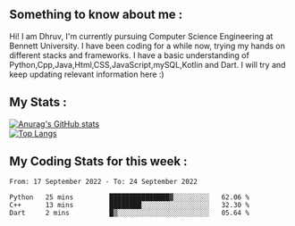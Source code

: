 ## Something to know about me : <br>
Hi! I am Dhruv, I'm currently pursuing Computer Science Engineering at Bennett University. I have been coding for a while now, trying my hands on different stacks and frameworks.
I have a basic understanding of Python,Cpp,Java,Html,CSS,JavaScript,mySQL,Kotlin and Dart. I will try and keep updating relevant information here :)
<br>

## My Stats : <br>
[![Anurag's GitHub stats](https://github-readme-stats.vercel.app/api?username=DhruvLawaniya&show_icons=true&theme=tokyonight&hide=prs,issues)](https://github.com/anuraghazra/github-readme-stats)<br>
[![Top Langs](https://github-readme-stats.vercel.app/api/top-langs/?username=DhruvLawaniya&theme=tokyonight)](https://github.com/anuraghazra/github-readme-stats)
## My Coding Stats for this week : <br>
<!--START_SECTION:waka-->

```text
From: 17 September 2022 - To: 24 September 2022

Python   25 mins         ███████████████▓░░░░░░░░░   62.06 %
C++      13 mins         ████████░░░░░░░░░░░░░░░░░   32.30 %
Dart     2 mins          █▒░░░░░░░░░░░░░░░░░░░░░░░   05.64 %
```

<!--END_SECTION:waka-->


<br>
